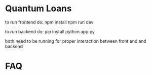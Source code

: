 # Quantum Loans


to run frontend do:
npm install
npm run dev

to run backend do:
pip install
python app.py

both need to be running for proper interaction between front end and backend

# FAQ

